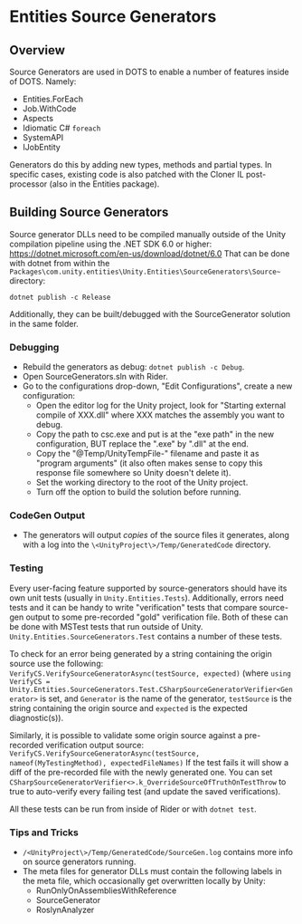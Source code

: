 # Entities Source Generators

## Overview

Source Generators are used in DOTS to enable a number of features inside of DOTS.  Namely:
- Entities.ForEach
- Job.WithCode
- Aspects
- Idiomatic C# `foreach`
- SystemAPI
- IJobEntity

Generators do this by adding new types, methods and partial types.  In specific cases, existing code is also patched with the Cloner IL post-processor (also in the Entities package).

## Building Source Generators

Source generator DLLs need to be compiled manually outside of the Unity compilation pipeline using the .NET SDK 6.0 or higher:
https://dotnet.microsoft.com/en-us/download/dotnet/6.0
That can be done with dotnet from within the `Packages\com.unity.entities\Unity.Entities\SourceGenerators\Source~` directory:

`dotnet publish -c Release`

Additionally, they can be built/debugged with the SourceGenerator solution in the same folder.
 
### Debugging

- Rebuild the generators as debug: `dotnet publish -c Debug`.
- Open SourceGenerators.sln with Rider.
- Go to the configurations drop-down, "Edit Configurations", create a new configuration:
  - Open the editor log for the Unity project, look for "Starting external compile of XXX.dll" where XXX matches the assembly you want to debug.
  - Copy the path to csc.exe and put is at the "exe path" in the new configuration, BUT replace the ".exe" by ".dll" at the end.
  - Copy the "@Temp/UnityTempFile-<hash>" filename and paste it as "program arguments" (it also often makes sense to copy this response file somewhere so Unity doesn't delete it).
  - Set the working directory to the root of the Unity project.
  - Turn off the option to build the solution before running.

### CodeGen Output

- The generators will output _copies_ of the source files it generates, along with a log into the `\<UnityProject\>/Temp/GeneratedCode` directory.

### Testing

Every user-facing feature supported by source-generators should have its own unit tests (usually in `Unity.Entities.Tests`).  Additionally, errors need tests and it can be handy to write "verification" tests that compare source-gen output to some pre-recorded "gold" verification file.  Both of these can be done with MSTest tests that run outside of Unity. `Unity.Entities.SourceGenerators.Test` contains a number of these tests.

To check for an error being generated by a string containing the origin source use the following:
`VerifyCS.VerifySourceGeneratorAsync(testSource, expected)`
(where `using VerifyCS = Unity.Entities.SourceGenerators.Test.CSharpSourceGeneratorVerifier<Generator>` is set, 
and `Generator` is the name of the generator, `testSource` is the string containing the origin source and `expected` is the expected diagnostic(s)).

Similarly, it is possible to validate some origin source against a pre-recorded verification output source:
`VerifyCS.VerifySourceGeneratorAsync(testSource, nameof(MyTestingMethod), expectedFileNames)`
If the test fails it will show a diff of the pre-recorded file with the newly generated one. You can set `CSharpSourceGeneratorVerifier<>.k_OverrideSourceOfTruthOnTestThrow` to true to auto-verify every failing test (and update the saved verifications).

All these tests can be run from inside of Rider or with `dotnet test`.

### Tips and Tricks

- `/<UnityProject\>/Temp/GeneratedCode/SourceGen.log` contains more info on source generators running.
- The meta files for generator DLLs must contain the following labels in the meta file, which occasionally get overwritten locally by Unity: 
	- RunOnlyOnAssembliesWithReference
	- SourceGenerator
	- RoslynAnalyzer
